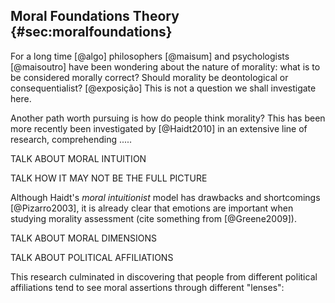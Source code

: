
## Moral Foundations Theory {#sec:moralfoundations}

For a long time [@algo] philosophers [@maisum] and psychologists [@maisoutro] have been wondering  about the nature of morality: what is to be considered morally correct? Should morality be deontological or consequentialist? [@exposição] This is not a question we shall investigate here.

Another path worth pursuing is how do people think morality? This has been more recently been investigated by [@Haidt2010] in an extensive line of research, comprehending .....

TALK ABOUT MORAL INTUITION

TALK HOW IT MAY NOT BE THE FULL PICTURE

Although Haidt's _moral intuitionist_ model has drawbacks and shortcomings [@Pizarro2003], it is already clear that emotions are important when studying morality assessment (cite something from [@Greene2009]).

TALK ABOUT MORAL DIMENSIONS

TALK ABOUT POLITICAL AFFILIATIONS

This research culminated in discovering that people from different political affiliations tend to see moral assertions through different "lenses":
